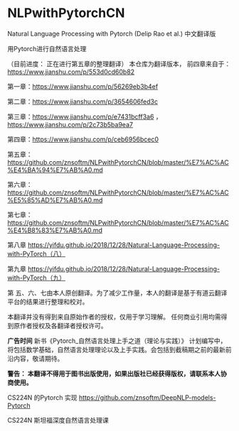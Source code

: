 # NLPwithPytorchCN
Natural Language Processing with Pytorch (Delip Rao et al.) 中文翻译版

用Pytorch进行自然语言处理 

（目前进度： 正在进行第五章的整理翻译）
本仓库为翻译版本，
前四章来自于： https://www.jianshu.com/p/553d0cd60b82

第一章：https://www.jianshu.com/p/56269eb3b4ef

第二章：https://www.jianshu.com/p/3654606fed3c

第三章：https://www.jianshu.com/p/e7431bcff3a6 ，https://www.jianshu.com/p/2c73b5ba9ea7

第四章：https://www.jianshu.com/p/ceb6956bcec0

第五章： https://github.com/znsoftm/NLPwithPytorchCN/blob/master/%E7%AC%AC%E4%BA%94%E7%AB%A0.md

第六章： https://github.com/znsoftm/NLPwithPytorchCN/blob/master/%E7%AC%AC%E5%85%AD%E7%AB%A0.md

第七章：https://github.com/znsoftm/NLPwithPytorchCN/blob/master/%E7%AC%AC%E4%B8%83%E7%AB%A0.md

第八章 https://yifdu.github.io/2018/12/28/Natural-Language-Processing-with-PyTorch（八）

第九章 https://yifdu.github.io/2018/12/28/Natural-Language-Processing-with-PyTorch（九）

第 五、六、七由本人原创翻译。为了减少工作量，本人的翻译是基于有道云翻译平台的结果进行整理和校对。

本翻译并没有得到来自原始作者的授权，仅用于学习理解。 任何商业引用均需得到原作者授权及各翻译者授权许可。

**广告时间**
新书《Pytorch_自然语言处理上手之道（理论与实践）》 计划编写中，将包括数学基础，自然语言处理理论以及上手实践。会包括到截稿期之前的最新前沿内容，敬请期待。


**警告： 本翻译不得用于图书出版使用，如果出版社已经获得版权，请联系本人协商使用。**

CS224N 的Pytorch 实现 https://github.com/znsoftm/DeepNLP-models-Pytorch 

CS224N 斯坦福深度自然语言处理课 
